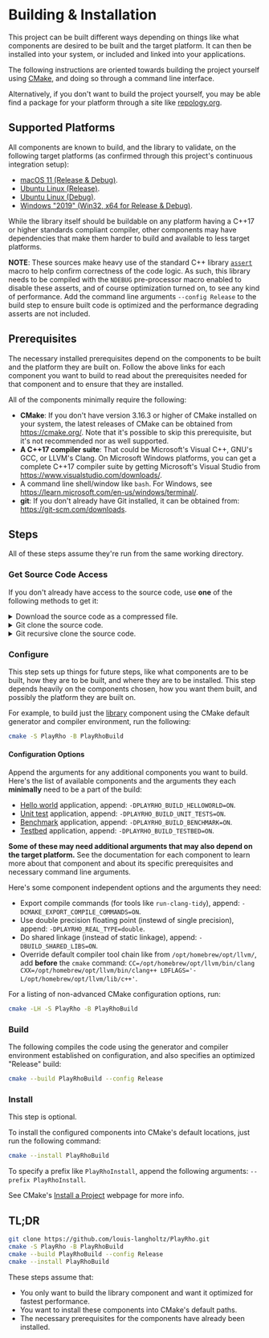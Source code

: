 # Building & Installation

This project can be built different ways depending on things like what components are desired to be built and the target platform.
It can then be installed into your system, or included and linked into your applications.

The following instructions are oriented towards building the project yourself using [CMake](https://cmake.org/), and doing so through a command line interface.

Alternatively, if you don't want to build the project yourself, you may be able find a package for your platform through a site like [repology.org](https://repology.org/projects/?search=playrho).

## Supported Platforms

All components are known to build, and the library to validate, on the following target platforms (as confirmed through this project's continuous integration setup):
- [macOS 11 (Release & Debug)](.github/workflows/macos.yml).
- [Ubuntu Linux (Release)](.github/workflows/linux.yml).
- [Ubuntu Linux (Debug)](.github/workflows/linux-debug.yml).
- [Windows "2019" (Win32, x64 for Release & Debug)](.github/workflows/windows.yml).

While the library itself should be buildable on any platform having a C++17 or higher standards compliant compiler,
other components may have dependencies that make them harder to build and available to less target platforms.

**NOTE**: These sources make heavy use of the standard C++ library [`assert`](http://en.cppreference.com/w/cpp/error/assert) macro to help confirm correctness of the code logic. As such, this library needs to be compiled with the `NDEBUG` pre-processor macro enabled to disable these asserts, and of course optimization turned on, to see any kind of performance. Add the command line arguments `--config Release` to the build step to ensure built code is optimized and the performance degrading asserts are not included.

## Prerequisites

The necessary installed prerequisites depend on the components to be built and the platform they are built on.
Follow the above links for each component you want to build to read about the prerequisites needed for that component
and to ensure that they are installed.

All of the components minimally require the following:

- **CMake**: If you don't have version 3.16.3 or higher of CMake installed on your system, the latest releases of CMake can be obtained from https://cmake.org/. Note that it's possible to skip this prerequisite, but it's not recommended nor as well supported.
- **A C++17 compiler suite**: That could be Microsoft's Visual C++, GNU's GCC, or LLVM's Clang. On Microsoft Windows platforms, you can get a complete C++17 compiler suite by getting Microsoft's Visual Studio from https://www.visualstudio.com/downloads/.
- A command line shell/window like `bash`. For Windows, see https://learn.microsoft.com/en-us/windows/terminal/.
- **git**: If you don't already have Git installed, it can be obtained from: https://git-scm.com/downloads.

## Steps

All of these steps assume they're run from the same working directory.

### Get Source Code Access

If you don't already have access to the source code, use **one** of the following methods to get it:

<details>
<summary>Download the source code as a compressed file.</summary>
If you only want to build the source code and aren't interested in its development, you can just download a *ZIP*  or *tar* file of the code.
For example, to download the latest release source code:

1. Visit [latest release](https://github.com/louis-langholtz/PlayRho/releases/latest) and follow the link for the source code asset of the type you want to download.
1. Uncompress and extract it (i.e. unzip or untar it), if not done automatically for you by your download application.
1. Rename the extracted directory to `PlayRho` (or whatever but then remember the name and replace `PlayRho` in these next steps with it).
</details>

<details>
<summary>Git clone the source code.</summary>
If you might be interested in helping development of this project or prefer using `git`:

```sh
git clone https://github.com/louis-langholtz/PlayRho.git
```

This should work fine for building the base library component.
This should also work fine now for the application components, so long as you use CMake in the following steps.
</details>

<details>
<summary>Git recursive clone the source code.</summary>
Alternatively, like if you want to try building without CMake via Xcode for example, do a recursive clone:

```sh
git clone --recurse-submodules https://github.com/louis-langholtz/PlayRho.git
```
</details>

### Configure

This step sets up things for future steps, like what components are to be built, how they are to be built, and where they are to be installed.
This step depends heavily on the components chosen, how you want them built, and possibly the platform they are built on.

For example, to build just the [library](Library) component using the CMake default generator and compiler environment, run the following:

```sh
cmake -S PlayRho -B PlayRhoBuild
```

#### Configuration Options

Append the arguments for any additional components you want to build.
Here's the list of available components and the arguments they each **minimally** need to be a part of the build:

- [Hello world](HelloWorld/) application, append: `-DPLAYRHO_BUILD_HELLOWORLD=ON`.
- [Unit test](UnitTests/) application, append: `-DPLAYRHO_BUILD_UNIT_TESTS=ON`.
- [Benchmark](Benchmark/) application, append: `-DPLAYRHO_BUILD_BENCHMARK=ON`.
- [Testbed](Testbed/) application, append: `-DPLAYRHO_BUILD_TESTBED=ON`.

<strong>Some of these may need additional arguments that may also depend on the target platform.</strong>
See the documentation for each component to learn more about that component and about its specific prerequisites and necessary command line arguments.

Here's some component independent options and the arguments they need:
- Export compile commands (for tools like `run-clang-tidy`), append: `-DCMAKE_EXPORT_COMPILE_COMMANDS=ON`.
- Use double precision floating point (instewd of single precision), append: `-DPLAYRHO_REAL_TYPE=double`.
- Do shared linkage (instead of static linkage), append: `-DBUILD_SHARED_LIBS=ON`.
- Override default compiler tool chain like from `/opt/homebrew/opt/llvm/`, add **before** the `cmake` command: `CC=/opt/homebrew/opt/llvm/bin/clang CXX=/opt/homebrew/opt/llvm/bin/clang++ LDFLAGS='-L/opt/homebrew/opt/llvm/lib/c++'`.

For a listing of non-advanced CMake configuration options, run:
```sh
cmake -LH -S PlayRho -B PlayRhoBuild
```

### Build

The following compiles the code using the generator and compiler environment established on configuration, and also specifies an optimized "Release" build:

```sh
cmake --build PlayRhoBuild --config Release
```

### Install

This step is optional.

To install the configured components into CMake's default locations, just run the following command:

```sh
cmake --install PlayRhoBuild
```

To specify a prefix like `PlayRhoInstall`, append the following arguments: `--prefix PlayRhoInstall`.

See CMake's [Install a Project](https://cmake.org/cmake/help/latest/manual/cmake.1.html#install-a-project) webpage for more info.

## TL;DR

```sh
git clone https://github.com/louis-langholtz/PlayRho.git
cmake -S PlayRho -B PlayRhoBuild
cmake --build PlayRhoBuild --config Release
cmake --install PlayRhoBuild
```

These steps assume that:
- You only want to build the library component and want it optimized for fastest performance.
- You want to install these components into CMake's default paths.
- The necessary prerequisites for the components have already been installed.

